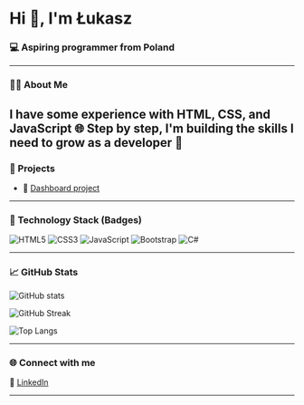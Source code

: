 <h1>Hi 👋, I'm Łukasz</h1>
<h3>💻 Aspiring programmer from Poland</h3>

---

### 👨‍💻 About Me

I have some experience with HTML, CSS, and JavaScript 🌐
Step by step, I'm building the skills I need to grow as a developer 🚀
---

### 🚀 Projects

- 🔭 [Dashboard project](https://github.com/LukaszMateuszSobczak/dashBoard)

---

### 🧰 Technology Stack (Badges)

![HTML5](https://img.shields.io/badge/HTML5-E34F26?style=flat&logo=html5&logoColor=white)
![CSS3](https://img.shields.io/badge/CSS3-1572B6?style=flat&logo=css3&logoColor=white)
![JavaScript](https://img.shields.io/badge/JavaScript-F7DF1E?style=flat&logo=javascript&logoColor=000)
![Bootstrap](https://img.shields.io/badge/Bootstrap-563D7C?style=flat&logo=bootstrap&logoColor=white)
![C#](https://img.shields.io/badge/C%23-9B4F96?style=flat&logo=csharp&logoColor=white)





---

### 📈 GitHub Stats

<p>
  <img src="https://github-readme-stats.vercel.app/api?username=LukaszMateuszSobczak&show_icons=true&theme=github_dark" alt="GitHub stats" />
</p>

<p>
  <img src="https://github-readme-streak-stats.herokuapp.com/?user=LukaszMateuszSobczak&theme=github-dark" alt="GitHub Streak" />
</p>

<p>
  <img src="https://github-readme-stats.vercel.app/api/top-langs/?username=LukaszMateuszSobczak&layout=compact&theme=github_dark" alt="Top Langs" />
</p>

---

### 🌐 Connect with me

🔗 [LinkedIn](https://www.linkedin.com/in/łukasz-sobczak-138928263)

---
